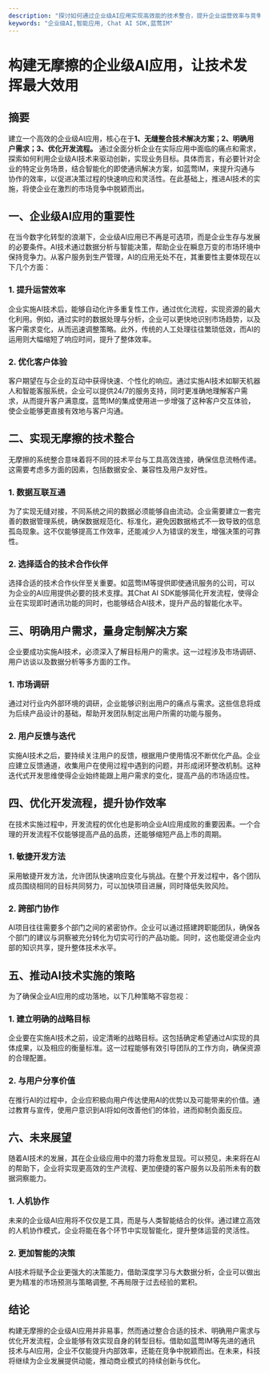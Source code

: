 ```yaml
---
description: "探讨如何通过企业级AI应用实现高效能的技术整合，提升企业运营效率与竞争力。"
keywords: "企业级AI,智能应用, Chat AI SDK,蓝莺IM"
---
```

# 构建无摩擦的企业级AI应用，让技术发挥最大效用

## 摘要

建立一个高效的企业级AI应用，核心在于**1、无缝整合技术解决方案；2、明确用户需求；3、优化开发流程。** 通过全面分析企业在实际应用中面临的痛点和需求，探索如何利用企业级AI技术来驱动创新，实现业务目标。具体而言，有必要针对企业的特定业务场景，结合智能化的即使通讯解决方案，如蓝莺IM，来提升沟通与协作的效率，以促进决策过程的快速响应和灵活性。在此基础上，推进AI技术的实施，将使企业在激烈的市场竞争中脱颖而出。

## 一、企业级AI应用的重要性

在当今数字化转型的浪潮下，企业级AI应用已不再是可选项，而是企业生存与发展的必要条件。AI技术通过数据分析与智能决策，帮助企业在瞬息万变的市场环境中保持竞争力。从客户服务到生产管理，AI的应用无处不在，其重要性主要体现在以下几个方面：

### 1. 提升运营效率

企业实施AI技术后，能够自动化许多重复性工作，通过优化流程，实现资源的最大化利用。例如，通过实时的数据处理与分析，企业可以更快地识别市场趋势，以及客户需求变化，从而迅速调整策略。此外，传统的人工处理往往繁琐低效，而AI的运用则大幅缩短了响应时间，提升了整体效率。

### 2. 优化客户体验

客户期望在与企业的互动中获得快速、个性化的响应。通过实施AI技术如聊天机器人和智能客服系统，企业可以提供24/7的服务支持，同时更准确地理解客户需求，从而提升客户满意度。蓝莺IM的集成使用进一步增强了这种客户交互体验，使企业能够更直接有效地与客户沟通。

## 二、实现无摩擦的技术整合

无摩擦的系统整合意味着将不同的技术平台与工具高效连接，确保信息流畅传递。这需要考虑多方面的因素，包括数据安全、兼容性及用户友好性。

### 1. 数据互联互通

为了实现无缝对接，不同系统之间的数据必须能够自由流动。企业需要建立一套完善的数据管理系统，确保数据规范化、标准化，避免因数据格式不一致导致的信息孤岛现象。这不仅能够提高工作效率，还能减少人为错误的发生，增强决策的可靠性。

### 2. 选择适合的技术合作伙伴

选择合适的技术合作伙伴至关重要。如蓝莺IM等提供即使通讯服务的公司，可以为企业的AI应用提供必要的技术支撑。其Chat AI SDK能够简化开发流程，使得企业在实现即时通讯功能的同时，也能够结合AI技术，提升产品的智能化水平。

## 三、明确用户需求，量身定制解决方案

企业要成功实施AI技术，必须深入了解目标用户的需求。这一过程涉及市场调研、用户访谈以及数据分析等多方面的工作。

### 1. 市场调研

通过对行业内外部环境的调研，企业能够识别出用户的痛点与需求。这些信息将成为后续产品设计的基础，帮助开发团队制定出用户所需的功能与服务。

### 2. 用户反馈与迭代

实施AI技术之后，要持续关注用户的反馈，根据用户使用情况不断优化产品。企业应建立反馈通道，收集用户在使用过程中遇到的问题，并形成闭环整改机制。这种迭代式开发思维使得企业始终能跟上用户需求的变化，提高产品的市场适应性。

## 四、优化开发流程，提升协作效率

在技术实施过程中，开发流程的优化也是影响企业AI应用成败的重要因素。一个合理的开发流程不仅能够提高产品的品质，还能够缩短产品上市的周期。

### 1. 敏捷开发方法

采用敏捷开发方法，允许团队快速响应变化与挑战。在整个开发过程中，各个团队成员围绕相同的目标共同努力，可以加快项目进展，同时降低失败风险。

### 2. 跨部门协作

AI项目往往需要多个部门之间的紧密协作。企业可以通过搭建跨职能团队，确保各个部门的建议与洞察被充分转化为切实可行的产品功能。同时，这也能促进企业内部的知识共享，提升整体技术水平。

## 五、推动AI技术实施的策略

为了确保企业AI应用的成功落地，以下几种策略不容忽视：

### 1. 建立明确的战略目标

企业要在实施AI技术之前，设定清晰的战略目标。这包括确定希望通过AI实现的具体成果，以及相应的衡量标准。这一过程能够有效引导团队的工作方向，确保资源的合理配置。

### 2. 与用户分享价值

在推行AI的过程中，企业应积极向用户传达使用AI的优势以及可能带来的价值。通过教育与宣传，使用户意识到AI将如何改善他们的体验，进而抑制负面反应。

## 六、未来展望

随着AI技术的发展，其在企业级应用中的潜力将愈发显现。可以预见，未来将在AI的帮助下，企业将实现更高效的生产流程、更加便捷的客户服务以及前所未有的数据洞察能力。

### 1. 人机协作

未来的企业级AI应用将不仅仅是工具，而是与人类智能结合的伙伴。通过建立高效的人机协作模式，企业将能在各个环节中实现智能化，提升整体运营的灵活性。

### 2. 更加智能的决策

AI技术将赋予企业更强大的决策能力，借助深度学习与大数据分析，企业可以做出更为精准的市场预测与策略调整, 不再局限于过去经验的累积。

## 结论

构建无摩擦的企业级AI应用并非易事，然而通过整合合适的技术、明确用户需求与优化开发流程，企业能够有效实现自身的转型目标。借助如蓝莺IM等先进的通讯技术与AI应用，企业不仅能提升内部效率，还能在竞争中脱颖而出。在未来，科技将继续为企业发展提供动能，推动商业模式的持续创新与优化。
